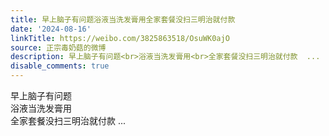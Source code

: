 ```yaml
---
title: 早上脑子有问题浴液当洗发膏用全家套餐没扫三明治就付款
date: '2024-08-16'
linkTitle: https://weibo.com/3825863518/OsuWK0ajO
source: 正宗毒奶菇的微博
description: 早上脑子有问题<br>浴液当洗发膏用<br>全家套餐没扫三明治就付款  ...
disable_comments: true
---
```

早上脑子有问题<br>浴液当洗发膏用<br>全家套餐没扫三明治就付款  ...